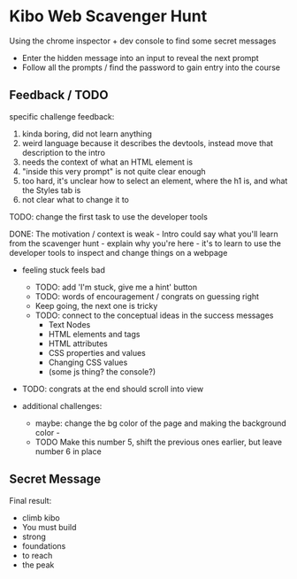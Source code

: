 # Kibo Web Scavenger Hunt

Using the chrome inspector + dev console to find some secret messages

- Enter the hidden message into an input to reveal the next prompt
- Follow all the prompts / find the password to gain entry into the course

## Feedback / TODO

specific challenge feedback:

1. kinda boring, did not learn anything
2. weird language because it describes the devtools, instead move that
   description to the intro
3. needs the context of what an HTML element is
4. "inside this very prompt" is not quite clear enough
5. too hard, it's unclear how to select an element, where the h1 is,
    and what the Styles tab is
6. not clear what to change it to

TODO: change the first task to use the developer tools

DONE: The motivation / context is weak
    - Intro could say what you'll learn from the scavenger hunt
    - explain why you're here
    - it's to learn to use the developer tools to inspect and change things on
        a webpage

- feeling stuck feels bad
    - TODO: add 'I'm stuck, give me a hint' button
    - TODO: words of encouragement / congrats on guessing right
    - Keep going, the next one is tricky
    - TODO: connect to the conceptual ideas in the success messages
        - Text Nodes
        - HTML elements and tags
        - HTML attributes
        - CSS properties and values
        - Changing CSS values
        - (some js thing? the console?)

- TODO: congrats at the end should scroll into view
- additional challenges:
    - maybe: change the bg color of the page and making the background color -
    - TODO Make this number 5, shift the previous ones earlier, but leave number 6 in place

## Secret Message

Final result:
- climb kibo
- You must build
- strong
- foundations
- to reach
- the peak
